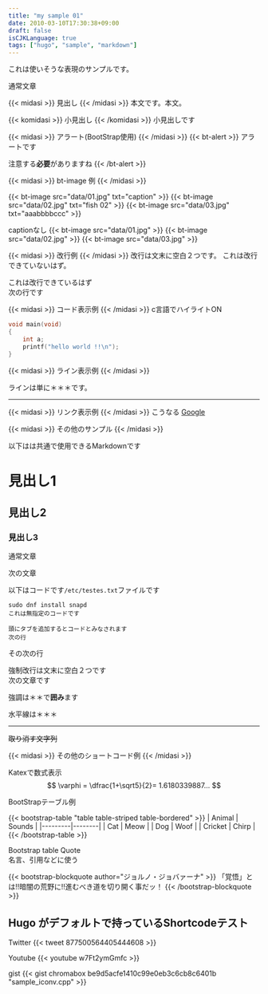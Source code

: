 ```yaml
---
title: "my sample 01"
date: 2010-03-10T17:30:38+09:00
draft: false
isCJKLanguage: true
tags: ["hugo", "sample", "markdown"]
---
```

これは使いそうな表現のサンプルです。

通常文章

{{< midasi >}}
見出し
{{< /midasi >}}
本文です。本文。

{{< komidasi >}}
小見出し
{{< /komidasi >}}
小見出しです

{{< midasi >}}
アラート(BootStrap使用)
{{< /midasi >}}
{{< bt-alert >}}
アラートです

注意する**必要**がありますね
{{< /bt-alert >}}


{{< midasi >}}
bt-image 例
{{< /midasi >}}

{{< bt-image src="data/01.jpg" txt="caption" >}}
{{< bt-image src="data/02.jpg" txt="fish 02" >}}
{{< bt-image src="data/03.jpg" txt="aaabbbbccc" >}}

captionなし
{{< bt-image src="data/01.jpg" >}}
{{< bt-image src="data/02.jpg" >}}
{{< bt-image src="data/03.jpg" >}}


{{< midasi >}}
改行例
{{< /midasi >}}
改行は文末に空白２つです。
これは改行できていないはず。

これは改行できているはず  
次の行です


{{< midasi >}}
コード表示例
{{< /midasi >}}
c言語でハイライトON
```c:main.c
void main(void)
{
    int a;
    printf("hello world !!\n");
}
```

{{< midasi >}}
ライン表示例
{{< /midasi >}}

ラインは単に＊＊＊です。
***

{{< midasi >}}
リンク表示例
{{< /midasi >}}
こうなる
[Google](https://google.com)


{{< midasi >}}
その他のサンプル
{{< /midasi >}}

以下はは共通で使用できるMarkdownです

# 見出し1

## 見出し2

### 見出し3

通常文章

次の文章


以下はコードです`/etc/testes.txt`ファイルです

```
sudo dnf install snapd
これは無指定のコードです
```


    頭にタブを追加するとコードとみなされます
    次の行
その次の行

強制改行は文末に空白２つです  
次の文章です

強調は＊＊で**囲み**ます

水平線は＊＊＊
***

~~取り消す文字列~~


{{< midasi >}}
その他のショートコード例
{{< /midasi >}}

Katexで数式表示
$$ \varphi = \dfrac{1+\sqrt5}{2}= 1.6180339887… $$

BootStrapテーブル例

{{< bootstrap-table "table table-striped table-bordered" >}}
| Animal  | Sounds |
|---------|--------|
| Cat     | Meow   |
| Dog     | Woof   |
| Cricket | Chirp  |
{{< /bootstrap-table >}}

Bootstrap table Quote  
名言、引用などに使う

{{< bootstrap-blockquote author="ジョルノ・ジョバァーナ" >}}
「覚悟」とは!!暗闇の荒野に!!進むべき道を切り開く事だッ！
{{< /bootstrap-blockquote >}}


## Hugo がデフォルトで持っているShortcodeテスト

Twitter
{{< tweet 877500564405444608 >}}

Youtube
{{< youtube w7Ft2ymGmfc >}}

gist
{{< gist chromabox be9d5acfe1410c99e0eb3c6cb8c6401b "sample_iconv.cpp" >}}

